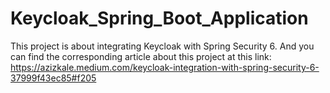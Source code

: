 
# Keycloak_Spring_Boot_Application

This project is about integrating Keycloak with Spring Security 6.
And you can find the corresponding article about this project at this link: 
https://azizkale.medium.com/keycloak-integration-with-spring-security-6-37999f43ec85#f205
